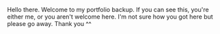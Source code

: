 Hello there. Welcome to my portfolio backup. If you can see this, you're either me, or you aren't welcome here. I'm not sure how you got here but please go away. Thank you ^^